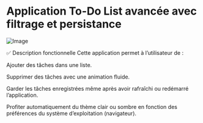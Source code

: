 # Application To-Do List avancée avec filtrage et persistance

![Image](https://github.com/user-attachments/assets/10216711-efe2-4e56-a07f-6857373a1068)

✅ Description fonctionnelle
Cette application permet à l’utilisateur de :

Ajouter des tâches dans une liste.

Supprimer des tâches avec une animation fluide.

Garder les tâches enregistrées même après avoir rafraîchi ou redémarré l’application.

Profiter automatiquement du thème clair ou sombre en fonction des préférences du système d’exploitation (navigateur).

